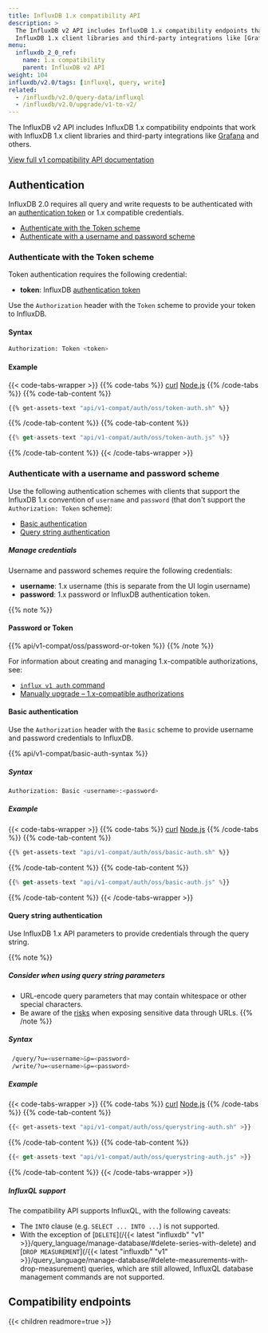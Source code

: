 ```yaml
---
title: InfluxDB 1.x compatibility API
description: >
  The InfluxDB v2 API includes InfluxDB 1.x compatibility endpoints that work with
  InfluxDB 1.x client libraries and third-party integrations like [Grafana](https://grafana.com) and others.
menu:
  influxdb_2_0_ref:
    name: 1.x compatibility
    parent: InfluxDB v2 API
weight: 104
influxdb/v2.0/tags: [influxql, query, write]
related:
  - /influxdb/v2.0/query-data/influxql
  - /influxdb/v2.0/upgrade/v1-to-v2/
---
```


The InfluxDB v2 API includes InfluxDB 1.x compatibility endpoints that work with
InfluxDB 1.x client libraries and third-party integrations like [Grafana](https://grafana.com) and others.

<a class="btn" href="/influxdb/v2.0/api/v1-compatibility/">View full v1 compatibility API documentation</a>

## Authentication
InfluxDB 2.0 requires all query and write requests to be authenticated with an
[authentication token](/influxdb/v2.0/security/tokens/) or 1.x compatible
credentials.

* [Authenticate with the Token scheme](#authenticate-with-the-token-scheme)
* [Authenticate with a username and password scheme](#authenticate-with-a-username-and-password-scheme)

### Authenticate with the Token scheme
Token authentication requires the following credential:

- **token**: InfluxDB [authentication token](/influxdb/v2.0/security/tokens/)

Use the `Authorization` header with the `Token` scheme to provide your token to InfluxDB.

#### Syntax

```sh
Authorization: Token <token>
```

#### Example

{{< code-tabs-wrapper >}}
{{% code-tabs %}}
[curl](#curl)
[Node.js](#nodejs)
{{% /code-tabs %}}
{{% code-tab-content %}}
```sh
{{% get-assets-text "api/v1-compat/auth/oss/token-auth.sh" %}}
```
{{% /code-tab-content %}}
{{% code-tab-content %}}
```js
{{% get-assets-text "api/v1-compat/auth/oss/token-auth.js" %}}
```
{{% /code-tab-content %}}
{{< /code-tabs-wrapper >}}

### Authenticate with a username and password scheme

Use the following authentication schemes with clients that support the InfluxDB 1.x convention of `username` and `password` (that don't support the `Authorization: Token` scheme):

- [Basic authentication](#basic-authentication)
- [Query string authentication](#query-string-authentication)

##### Manage credentials

Username and password schemes require the following credentials:
- **username**: 1.x username (this is separate from the UI login username)
- **password**: 1.x password or InfluxDB authentication token.

{{% note %}}
#### Password or Token
{{% api/v1-compat/oss/password-or-token %}}
{{% /note %}}

For information about creating and managing 1.x-compatible authorizations, see:

- [`influx v1 auth` command](/influxdb/v2.0/reference/cli/influx/v1/auth/)
- [Manually upgrade – 1.x-compatible authorizations](/influxdb/v2.0/upgrade/v1-to-v2/manual-upgrade/#1x-compatible-authorizations)

#### Basic authentication

Use the `Authorization` header with the `Basic` scheme to provide username and
password credentials to InfluxDB.

{{% api/v1-compat/basic-auth-syntax %}}

##### Syntax
```sh
Authorization: Basic <username>:<password>
```

##### Example

{{< code-tabs-wrapper >}}
{{% code-tabs %}}
[curl](#curl)
[Node.js](#nodejs)
{{% /code-tabs %}}
{{% code-tab-content %}}
```sh
{{% get-assets-text "api/v1-compat/auth/oss/basic-auth.sh" %}}
```
{{% /code-tab-content %}}
{{% code-tab-content %}}
```js
{{% get-assets-text "api/v1-compat/auth/oss/basic-auth.js" %}}
```
{{% /code-tab-content %}}
{{< /code-tabs-wrapper >}}

#### Query string authentication
Use InfluxDB 1.x API parameters to provide credentials through the query string.

{{% note %}}
##### Consider when using query string parameters

- URL-encode query parameters that may contain whitespace or other special characters.
- Be aware of the [risks](https://owasp.org/www-community/vulnerabilities/Information_exposure_through_query_strings_in_url) when exposing sensitive data through URLs.
{{% /note %}}

##### Syntax

```sh
 /query/?u=<username>&p=<password>
 /write/?u=<username>&p=<password>
 ```

##### Example

{{< code-tabs-wrapper >}}
{{% code-tabs %}}
[curl](#curl)
[Node.js](#nodejs)
{{% /code-tabs %}}
{{% code-tab-content %}}
```sh
{{< get-assets-text "api/v1-compat/auth/oss/querystring-auth.sh" >}}
```
{{% /code-tab-content %}}
{{% code-tab-content %}}
```js
{{< get-assets-text "api/v1-compat/auth/oss/querystring-auth.js" >}}
```
{{% /code-tab-content %}}
{{< /code-tabs-wrapper >}}

##### InfluxQL support

The compatibility API supports InfluxQL, with the following caveats:

- The `INTO` clause (e.g. `SELECT ... INTO ...`) is not supported.
- With the exception of [`DELETE`](/{{< latest "influxdb" "v1" >}}/query_language/manage-database/#delete-series-with-delete) and
  [`DROP MEASUREMENT`](/{{< latest "influxdb" "v1" >}}/query_language/manage-database/#delete-measurements-with-drop-measurement) queries, which are still allowed,
  InfluxQL database management commands are not supported.

## Compatibility endpoints

{{< children readmore=true >}}

